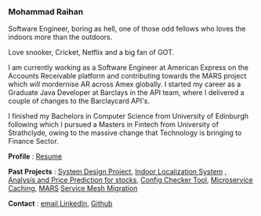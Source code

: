 ### Mohammad Raihan

Software Engineer, boring as hell, one of those odd fellows who loves the indoors more than the outdoors.

Love snooker, Cricket, Netflix and a big fan of GOT.

I am currently working as a Software Engineer at American Express on the Accounts Receivable platform and contributing towards the MARS project which will mordernise AR across Amex globally.
I started my career as a Graduate Java Developer at Barclays in the API team, where I delivered a couple of changes to the Barclaycard API's.

I finished my Bachelors in Computer Science from University of Edinburgh following which I pursued a Masters in Fintech from University of Strathclyde, owing to the massive change that Technology is bringing to Finance Sector.

**Profile** :  [Resume](resume.pdf)

**Past Projects** :  [System Design Project](https://docs.google.com/document/d/1zRMXwD3zEGnMs2DM8VHI9VRj2Sqi3j6a_V6DGkbjBDk/edit?usp=sharing), [Indoor Localization System](https://docs.google.com/document/d/13XGXpc_h1pDKl_iQJknSZ68qaG7uMdKuW-0VDdqxn2E/edit?usp=sharing) , [Analysis and Price Prediction for stocks](https://docs.google.com/document/d/1FjJUQSFc_kfeIbRMc8BnmX3qEYllIdrYSFUr_8PZAtk/edit?usp=sharing), [Config Checker Tool](https://docs.google.com/document/d/1beALsSujus2O3aPjmt2Z-GIBJCPa29SRzLMYS1KevIc/edit?usp=sharing), [Microservice Caching](https://docs.google.com/document/d/1iEgLfKoLMJSyniNrabFSD5gTilWqiMV5Zkz1EBJ39rE/edit?usp=sharing), [MARS](https://docs.google.com/document/d/1u_Iye748W35uHJ2yItmCCZuSCBYZAu456fiU3dWzXvI/edit?usp=sharing) [Service Mesh Migration](https://docs.google.com/document/d/1-ZPx9j69efPZu7rrzxLdcMwM2WfQzUbnS82YwtUxasU/edit?usp=sharing)

**Contact** :  [email](s1401631@icloud.com),[LinkedIn](https://www.linkedin.com/in/mohammad-raihan-6b25b7146/), [Github](https://github.com/raihan3)
